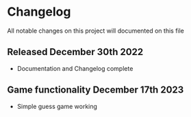 # Changelog
All notable changes on this project will documented on this file

## Released December 30th 2022
- Documentation and Changelog complete
## Game functionality December 17th 2023
- Simple guess game working